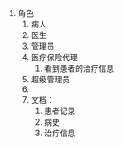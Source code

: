 1. 角色
   1. 病人
   2. 医生
   3. 管理员
   4. 医疗保险代理
      1. 看到患者的治疗信息
   5. 超级管理员
   6. 
   7. 文档：
      1. 患者记录
      2. 病史
      3. 治疗信息
